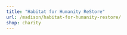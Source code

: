 ```yaml
---
title: "Habitat for Humanity ReStore"
url: /madison/habitat-for-humanity-restore/
shop: charity
---
```

